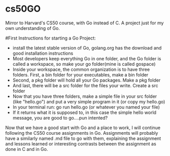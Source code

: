 # cs50GO
Mirror to Harvard's CS50 course, with Go instead of C. A project just for my own understanding of Go.

#First Instructions for starting a Go Project: 
* install the latest stable version of Go, golang.org has the download and good installation instructions
* Most developers keep everything Go in one folder, and the Go folder is called a workspace, so make your go folder(mine is called gospace)
* Inside your workspace, the common organization is to have three folders. First, a bin folder for your executables, make a bin folder
* Second, a pkg folder will hold all your Go packages. Make a pkg folder
* And last, there will be a src folder for the files your write. Create a src folder
* Now that you have three folders, make a simple file in your src folder (like "hello.go") and put a very simple program in it (or copy my hello.go)
* In your terminal run: 
	go run hello.go (or whatever you named your file)
* If it returns what it is supposed to, in this case the simple hello world message, you are good to go....pun intented?


Now that we have a good start with Go and a place to work, I will continue following the CS50 course assignments in Go. Assignments will probably have a similarly named .md file to go with them, explaining the assignment and lessons learned or interesting contrasts between the assignment as done in C and in Go. 

